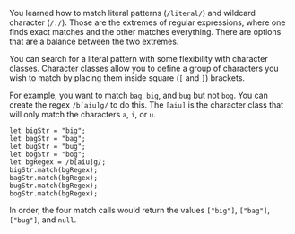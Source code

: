 You learned how to match literal patterns (`/literal/`) and wildcard character (`/./`). Those are the extremes of regular expressions,
where one finds exact matches and the other matches everything. There are options that are a balance between the two extremes.

You can search for a literal pattern with some flexibility with character classes. Character classes allow you to define a group of
characters you wish to match by placing them inside square (`[` and `]`) brackets.

For example, you want to match `bag`, `big`, and `bug` but not `bog`. You can create the regex `/b[aiu]g/` to do this. The `[aiu]` is
the character class that will only match the characters `a`, `i`, or `u`.

```
let bigStr = "big";
let bagStr = "bag";
let bugStr = "bug";
let bogStr = "bog";
let bgRegex = /b[aiu]g/;
bigStr.match(bgRegex);
bagStr.match(bgRegex);
bugStr.match(bgRegex);
bogStr.match(bgRegex);
```

In order, the four match calls would return the values `["big"]`, `["bag"]`, `["bug"]`, and `null`.